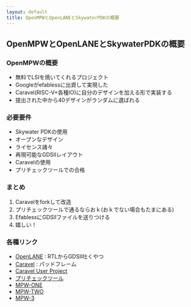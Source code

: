 ```yaml
---
layout: default
title: OpenMPWとOpenLANEとSkywaterPDKの概要
---
```

## OpenMPWとOpenLANEとSkywaterPDKの概要
### OpenMPWの概要
* 無料でLSIを焼いてくれるプロジェクト
* Googleがefablessに出資して実現した
* Caravel(RISC-V+各種IO)に自分のデザインを加える形で実装する
* 提出された中から40デザインがランダムに選ばれる

### 必要要件
* Skywater PDKの使用
* オープンなデザイン
* ライセンス諸々
* 再現可能なGDSIIレイアウト
* Caravelの使用
* プリチェックツールでの合格

### まとめ
1. Caravelをforkして改造
2. プリチェックツールで通るならおｋ(おｋでない場合もたまにある)
3. EfablessにGDSIIファイルを送りつける
4. 嬉しい！

### 各種リンク
* [OpenLANE](https://github.com/efabless/openlane) : RTLからGDSII吐くやつ
* [Caravel](https://github.com/efabless/caravel) : パッドフレーム
* [Caravel User Project](https://github.com/efabless/caravel_user_project)
* [プリチェックツール](https://github.com/efabless/open_mpw_precheck)
* [MPW-ONE](https://efabless.com/projects/shuttle_name/MPW-ONE)
* [MPW-TWO](https://efabless.com/projects/shuttle_name/MPW-TWO)
* [MPW-3](https://efabless.com/projects/shuttle_name/MPW-3)
